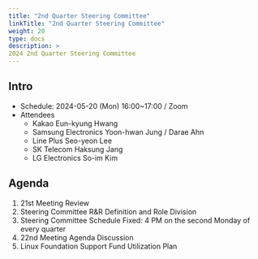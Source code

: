 ```yaml
---
title: "2nd Quarter Steering Committee"
linkTitle: "2nd Quarter Steering Committee"
weight: 20
type: docs
description: >
2024 2nd Quarter Steering Committee
---
```


## Intro

* Schedule: 2024-05-20 (Mon) 16:00~17:00 / Zoom
* Attendees
  * Kakao Eun-kyung Hwang
  * Samsung Electronics Yoon-hwan Jung / Darae Ahn
  * Line Plus Seo-yeon Lee 
  * SK Telecom Haksung Jang
  * LG Electronics So-im Kim 

## Agenda

1. 21st Meeting Review
2. Steering Committee R&R Definition and Role Division
3. Steering Committee Schedule Fixed: 4 PM on the second Monday of every quarter
4. 22nd Meeting Agenda Discussion
5. Linux Foundation Support Fund Utilization Plan